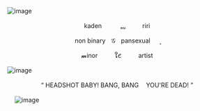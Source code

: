 ![image](https://github.com/user-attachments/assets/c9c9b9fb-5467-4b2b-8e34-815c08a8efc3)
ㅤ
<p align="center">
kaden ㅤㅤㅤₒᵤㅤㅤㅤriri
</p>
<p align="center">
non binaryㅤ𝒢ㅤpansexual ㅤ ۪۪‌
</p>
<p align="center">
𝓶inorㅤㅤㅤໃ𑄺ㅤㅤㅤartist
</p>

![image](https://github.com/user-attachments/assets/662dd91b-51c2-4d82-b67d-b6e5c6d1ad21)
ㅤ
<p align="center">
“ HEADSHOT BABY! BANG, BANG ㅤYOU'RE DEAD! ”
</p>

ㅤ
![image](https://github.com/user-attachments/assets/37530635-c0d0-45f5-b04e-3f5e970584dd)
